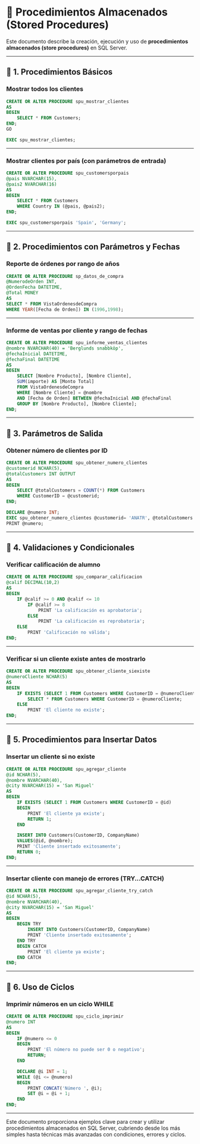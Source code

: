 # 📄 Procedimientos Almacenados (Stored Procedures)

Este documento describe la creación, ejecución y uso de **procedimientos almacenados (store procedures)** en SQL Server.

---

## 🔹 1. Procedimientos Básicos

### Mostrar todos los clientes

```sql
CREATE OR ALTER PROCEDURE spu_mostrar_clientes
AS
BEGIN
    SELECT * FROM Customers;
END;
GO

EXEC spu_mostrar_clientes;
```

---

### Mostrar clientes por país (con parámetros de entrada)

```sql
CREATE OR ALTER PROCEDURE spu_customersporpais
@pais NVARCHAR(15),
@pais2 NVARCHAR(16)
AS
BEGIN
    SELECT * FROM Customers
    WHERE Country IN (@pais, @pais2);
END;

EXEC spu_customersporpais 'Spain', 'Germany';
```

---

## 🔹 2. Procedimientos con Parámetros y Fechas

### Reporte de órdenes por rango de años

```sql
CREATE OR ALTER PROCEDURE sp_datos_de_compra
@NumerodeOrden INT,
@OrdenFecha DATETIME,
@Total MONEY
AS
SELECT * FROM VistaOrdenesdeCompra
WHERE YEAR([Fecha de Orden]) IN (1996,1998);
```

---

### Informe de ventas por cliente y rango de fechas

```sql
CREATE OR ALTER PROCEDURE spu_informe_ventas_clientes
@nombre NVARCHAR(40) = 'Berglunds snabbköp',
@fechaInicial DATETIME,
@fechaFinal DATETIME
AS
BEGIN
    SELECT [Nombre Producto], [Nombre Cliente],
    SUM(importe) AS [Monto Total]
    FROM VistaOrdenesdeCompra
    WHERE [Nombre Cliente] = @nombre
    AND [Fecha de Orden] BETWEEN @fechaInicial AND @fechaFinal
    GROUP BY [Nombre Producto], [Nombre Cliente];
END;
```

---

## 🔹 3. Parámetros de Salida

### Obtener número de clientes por ID

```sql
CREATE OR ALTER PROCEDURE spu_obtener_numero_clientes
@customerid NCHAR(5),
@totalCustomers INT OUTPUT
AS
BEGIN
    SELECT @totalCustomers = COUNT(*) FROM Customers
    WHERE CustomerID = @customerid;
END;

DECLARE @numero INT;
EXEC spu_obtener_numero_clientes @customerid= 'ANATR', @totalCustomers = @numero OUTPUT;
PRINT @numero;
```

---

## 🔹 4. Validaciones y Condicionales

### Verificar calificación de alumno

```sql
CREATE OR ALTER PROCEDURE spu_comparar_calificacion
@calif DECIMAL(10,2)
AS
BEGIN
    IF @calif >= 0 AND @calif <= 10
        IF @calif >= 8
            PRINT 'La calificación es aprobatoria';
        ELSE
            PRINT 'La calificación es reprobatoria';
    ELSE
        PRINT 'Calificación no válida';
END;
```

---

### Verificar si un cliente existe antes de mostrarlo

```sql
CREATE OR ALTER PROCEDURE spu_obtener_cliente_siexiste
@numeroCliente NCHAR(5)
AS
BEGIN
    IF EXISTS (SELECT 1 FROM Customers WHERE CustomerID = @numeroCliente)
        SELECT * FROM Customers WHERE CustomerID = @numeroCliente;
    ELSE
        PRINT 'El cliente no existe';
END;
```

---

## 🔹 5. Procedimientos para Insertar Datos

### Insertar un cliente si no existe

```sql
CREATE OR ALTER PROCEDURE spu_agregar_cliente
@id NCHAR(5),
@nombre NVARCHAR(40),
@city NVARCHAR(15) = 'San Miguel'
AS
BEGIN
    IF EXISTS (SELECT 1 FROM Customers WHERE CustomerID = @id)
    BEGIN
        PRINT 'El cliente ya existe';
        RETURN 1;
    END

    INSERT INTO Customers(CustomerID, CompanyName)
    VALUES(@id, @nombre);
    PRINT 'Cliente insertado exitosamente';
    RETURN 0;
END;
```

---

### Insertar cliente con manejo de errores (TRY...CATCH)

```sql
CREATE OR ALTER PROCEDURE spu_agregar_cliente_try_catch
@id NCHAR(5),
@nombre NVARCHAR(40),
@city NVARCHAR(15) = 'San Miguel'
AS
BEGIN
    BEGIN TRY
        INSERT INTO Customers(CustomerID, CompanyName)
        PRINT 'Cliente insertado exitosamente';
    END TRY
    BEGIN CATCH
        PRINT 'El cliente ya existe';
    END CATCH
END;
```

---

## 🔹 6. Uso de Ciclos

### Imprimir números en un ciclo WHILE

```sql
CREATE OR ALTER PROCEDURE spu_ciclo_imprimir
@numero INT
AS
BEGIN
    IF @numero <= 0
    BEGIN
        PRINT 'El número no puede ser 0 o negativo';
        RETURN;
    END

    DECLARE @i INT = 1;
    WHILE (@i <= @numero)
    BEGIN
        PRINT CONCAT('Número ', @i);
        SET @i = @i + 1;
    END
END;
```

---

Este documento proporciona ejemplos clave para crear y utilizar procedimientos almacenados en SQL Server, cubriendo desde los más simples hasta técnicas más avanzadas con condiciones, errores y ciclos.

